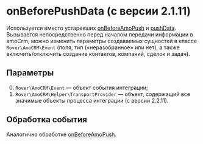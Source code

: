 # onBeforePushData (с версии 2.1.11)
Используется вместо устаревших [onBeforeAmoPush](./onbeforeamopush.md) и [pushData](./pushdata.md).
Вызывается непосредственно перед началом передачи информации в amoCrm, можно изменить параметры создаваемых сущностей в классе `Rover\AmoCRM\Event` (поля, тип («неразобранное» или нет), а также включить/отключить создание контактов, компаний, сделок и задач).

## Параметры
0. `Rover\AmoCRM\Event` — объект события интеграции;
1. `Rover\AmoCRM\Helper\TransportProvider` — объект, содержащий все значимые объекты процесса интеграции (с версии 2.2.11).

## Обработка события
Аналогично обработке [onBeforeAmoPush](./onbeforeamopush.md).
